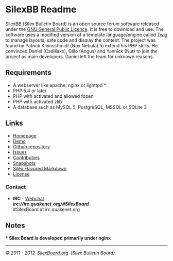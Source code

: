 SilexBB Readme
==============
SilexBB (Silex Bulletin Board) is an open source forum software released under the [GNU General Public Licence](http://www.gnu.org/licenses/gpl-3.0.html). It is free to download and use.
The software uses a modified version of a template language/engine called [Twig](https://github.com/SilexBoard/Template) to manage layouts, safe code and display the content.
The project was found by Patrick Kleinschmidt (Nox Nebula) to extend his PHP skills. He convinced Daniel (Cadillaxx), Gillo (Angus) and Yannick (Nut) to join the project as main developers. Daniel left the team for unknown reasons.

Requirements
------------
* A webserver like apache, nginx or lighttpd *
* PHP 5.4 or later
* PHP with activated and allowed fopen
* PHP with activated zlib
* A database such as MySQL 5, PostgreSQL, MSSQL or SQLite 3


Links
-------
* [Homepage](http://www.silexboard.org/)
* [Demo](http://demo.silexboard.org/)
* [Github repository](https://github.com/SilexBoard/Board)
* [Issues](https://github.com/SilexBoard/Board/issues)
* [Contributors](https://github.com/SilexBoard/Board/blob/master/CONTRIBUTORS.md)
* [Snapshots](https://github.com/SilexBoard/Board/tree/rewrite/Draft/Snapshots)
* [Silex Flavored Markdown](http://demo.silexboard.org/Draft/Silex_Flavored_Markdown.html)
* [License](http://www.gnu.org/licenses/gpl-3.0.html)

### Contact
* __IRC__ - [Webchat](http://webchat.quakenet.org/?channels=SilexBoard)<br>___irc://irc.quakenet.org/#SilexBoard___<br>#SilexBoard at irc.quakenet.org

Notes
-----
__* Silex Board is developed primarily under nginx__

-----

_© 2011 - 2012 [SilexBoard.org](http://www.silexboard.org/) (Silex Bulletin Board)_